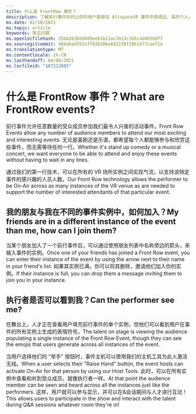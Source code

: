 ```yaml
---
title: 什么是 FrontRow 事件？
description: 了解前行事件如何让你的用户能够在 AltspaceVR 事件中获得近、高的个人。
ms.date: 02/10/2021
ms.topic: article
keywords: 常见问题
ms.openlocfilehash: 25bb2638dd0d9eeb1b11ac3913c1b5cab005bdf7
ms.sourcegitcommit: d84a6adf631ff02b106e682238f2861477caef1e
ms.translationtype: MT
ms.contentlocale: zh-CN
ms.lasthandoff: 04/08/2021
ms.locfileid: "107212085"
---
```

# <a name="what-are-frontrow-events"></a><span data-ttu-id="4254f-104">什么是 FrontRow 事件？</span><span class="sxs-lookup"><span data-stu-id="4254f-104">What are FrontRow events?</span></span> 

<span data-ttu-id="4254f-105">前行事件允许任意数量的受众成员参加我们最令人兴奋的活动事件。</span><span class="sxs-lookup"><span data-stu-id="4254f-105">Front Row Events allow any number of audience members to attend our most exciting and interesting events.</span></span> <span data-ttu-id="4254f-106">无论是喜剧还是乐谱，都希望每个人都能够参与和欣赏这些事件，而无需等待任何一行。</span><span class="sxs-lookup"><span data-stu-id="4254f-106">Whether it's stand up comedy or a musical concert, we want everyone to be able to attend and enjoy these events without having to wait in any lines.</span></span> 

<span data-ttu-id="4254f-107">通过我们的第一行技术，可以在所有的 VR 场所实例之间实现气流，以支持该特定事件的感兴趣的人员人数。</span><span class="sxs-lookup"><span data-stu-id="4254f-107">Our Front Row technology allows the performer to be On-Air across as many instances of the VR venue as are needed to support the number of interested attendants of that particular event.</span></span> 

## <a name="my-friends-are-in-a-different-instance-of-the-event-than-me-how-can-i-join-them"></a><span data-ttu-id="4254f-108">我的朋友与我在不同的事件实例中，如何加入？</span><span class="sxs-lookup"><span data-stu-id="4254f-108">My friends are in a different instance of the event than me, how can I join them?</span></span>

<span data-ttu-id="4254f-109">当某个朋友加入了一个前行事件后，可以通过使用朋友列表中名称旁边的箭头，来输入事件的实例。</span><span class="sxs-lookup"><span data-stu-id="4254f-109">Once one of your friends has joined a Front Row event, you can enter their instance of the event by using the arrow next to their name in your friend's list.</span></span> <span data-ttu-id="4254f-110">如果其实例已满，你可以将其删除，邀请他们加入你的实例。</span><span class="sxs-lookup"><span data-stu-id="4254f-110">If their instance is full, you can drop them a message inviting them to join you in your instance.</span></span> 

## <a name="can-the-performer-see-me"></a><span data-ttu-id="4254f-111">执行者是否可以看到我？</span><span class="sxs-lookup"><span data-stu-id="4254f-111">Can the performer see me?</span></span>

<span data-ttu-id="4254f-112">在舞台上，人才正在查看用户填充前行事件的单个实例，但他们可以看到用户在事件的所有实例上生成的表情符号。</span><span class="sxs-lookup"><span data-stu-id="4254f-112">The talent on stage is viewing the audience populating a single instance of the Front Row Event, though they can see the emojis that users generate across all instances of the event.</span></span>

<span data-ttu-id="4254f-113">当用户选择他们的 "举手" 按钮时，事件主机可以使用我们的主机工具为此人激活无线。</span><span class="sxs-lookup"><span data-stu-id="4254f-113">When a user selects their "Raise Hand" button, the event hosts can activate On-Air for that person by using our Host Tools.</span></span> <span data-ttu-id="4254f-114">此时，可以在所有实例中查看和听到受众成员，就像执行者一样。</span><span class="sxs-lookup"><span data-stu-id="4254f-114">At that point the audience member can be seen and heard across all the instances just like the performers.</span></span> <span data-ttu-id="4254f-115">这样，用户就可以参与显示，并可以在&会话期间与人才进行互动！</span><span class="sxs-lookup"><span data-stu-id="4254f-115">This allows users to participate in the show and interact with the talent during Q&A sessions whatever room they're in!</span></span>